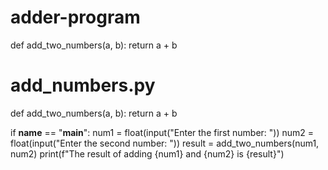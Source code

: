 # adder-program

def add_two_numbers(a, b):
    return a + b

# add_numbers.py

def add_two_numbers(a, b):
    return a + b

if __name__ == "__main__":
    num1 = float(input("Enter the first number: "))
    num2 = float(input("Enter the second number: "))
    result = add_two_numbers(num1, num2)
    print(f"The result of adding {num1} and {num2} is {result}")


